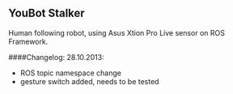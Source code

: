YouBot Stalker
-------------

Human following robot, using Asus Xtion Pro Live sensor on ROS Framework.

####Changelog:
28.10.2013:
- ROS topic namespace change
- gesture switch added, needs to be tested
